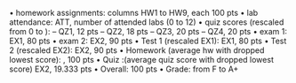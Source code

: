 • homework assignments: columns HW1 to HW9, each 100 pts 
• lab attendance: ATT, number of attended labs (0 to 12)
• quiz scores (rescaled from 0 to ): 
	– QZ1, 12 pts 
	– QZ2, 18 pts 
	– QZ3, 20 pts 
	– QZ4, 20 pts
• exam 1: EX1, 80 pts
• exam 2: EX2, 90 pts
• Test 1 (rescaled EX1): EX1, 80 pts
• Test 2 (rescaled EX2): EX2, 90 pts
• Homework (average hw with dropped lowest score): , 100 pts
• Quiz :(average quiz score with dropped lowest score) EX2, 19.333 pts
• Overall:  100 pts
• Grade: from F to A+
